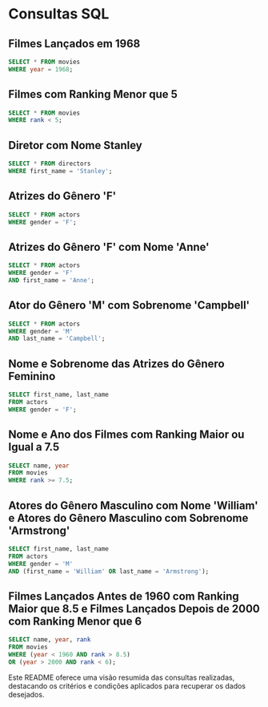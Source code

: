 # Consultas SQL


## Filmes Lançados em 1968

```sql
SELECT * FROM movies
WHERE year = 1968;
```

## Filmes com Ranking Menor que 5

```sql
SELECT * FROM movies
WHERE rank < 5;
```

## Diretor com Nome Stanley

```sql
SELECT * FROM directors
WHERE first_name = 'Stanley';
```

## Atrizes do Gênero 'F'

```sql
SELECT * FROM actors
WHERE gender = 'F';
```

## Atrizes do Gênero 'F' com Nome 'Anne'

```sql
SELECT * FROM actors
WHERE gender = 'F'
AND first_name = 'Anne';
```

## Ator do Gênero 'M' com Sobrenome 'Campbell'

```sql
SELECT * FROM actors
WHERE gender = 'M'
AND last_name = 'Campbell';
```

## Nome e Sobrenome das Atrizes do Gênero Feminino

```sql
SELECT first_name, last_name
FROM actors
WHERE gender = 'F';
```

## Nome e Ano dos Filmes com Ranking Maior ou Igual a 7.5

```sql
SELECT name, year
FROM movies
WHERE rank >= 7.5;
```

## Atores do Gênero Masculino com Nome 'William' e Atores do Gênero Masculino com Sobrenome 'Armstrong'

```sql
SELECT first_name, last_name
FROM actors
WHERE gender = 'M'
AND (first_name = 'William' OR last_name = 'Armstrong');
```

## Filmes Lançados Antes de 1960 com Ranking Maior que 8.5 e Filmes Lançados Depois de 2000 com Ranking Menor que 6

```sql
SELECT name, year, rank
FROM movies
WHERE (year < 1960 AND rank > 8.5)
OR (year > 2000 AND rank < 6);
```

Este README oferece uma visão resumida das consultas realizadas, destacando os critérios e condições aplicados para recuperar os dados desejados.
